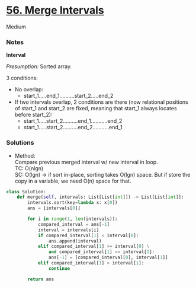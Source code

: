 # [56. Merge Intervals](https://leetcode.com/problems/merge-intervals/description/?envType=study-plan-v2&envId=top-interview-150)

Medium

### Notes

**Interval**

*Presumption:* Sorted array.

3 conditions:
- No overlap:
  - start_1.....end_1..........start_2.....end_2
- If two intervals overlap, 2 conditions are there (now relational positions of start_1 and start_2 are fixed, meaning that start_1 always locates before start_2):
  - start_1.....start_2..........end_1...........end_2
  - start_1.....start_2..........end_2...........end_1

### Solutions

- Method:\
  Compare previous merged interval w/ new interval in loop.\
  TC: O(nlgn)\
  SC: O(lgn) -> if sort in-place, sorting takes O(lgn) space. But if store the copy in a variable, we need O(n) space for that.
```python
class Solution:
    def merge(self, intervals: List[List[int]]) -> List[List[int]]:
        intervals.sort(key=lambda x: x[0])
        ans = [intervals[0]]

        for i in range(1, len(intervals)):
            compared_interval = ans[-1]
            interval = intervals[i]
            if compared_interval[1] < interval[0]:
                ans.append(interval)
            elif compared_interval[1] >= interval[0] \
                and compared_interval[1] <= interval[1]:
                ans[-1] = [compared_interval[0], interval[1]]
            elif compared_interval[1] > interval[1]:
                continue

        return ans
```
